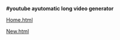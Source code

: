 **#youtube ayutomatic long video generator**

[Home.html](https://shanawan.github.io/Youtube-Automation-Video/YT/Home.html)


[New.html](https://shanawan.github.io/Youtube-Automation-Video/YT/New.html)

